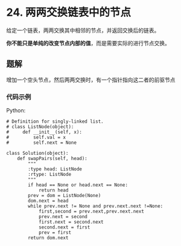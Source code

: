 # 24. 两两交换链表中的节点

给定一个链表，两两交换其中相邻的节点，并返回交换后的链表。

**你不能只是单纯的改变节点内部的值**，而是需要实际的进行节点交换。

## 题解

增加一个空头节点，然后两两交换时，有一个指针指向这二者的前驱节点

### 代码示例

Python:

```
# Definition for singly-linked list.
# class ListNode(object):
#     def __init__(self, x):
#         self.val = x
#         self.next = None

class Solution(object):
    def swapPairs(self, head):
        """
        :type head: ListNode
        :rtype: ListNode
        """
        if head == None or head.next == None:
            return head
        prev = dom = ListNode(None)
        dom.next = head
        while prev.next != None and prev.next.next !=None:
            first,second = prev.next,prev.next.next
            prev.next = second
            first.next = second.next
            second.next = first
            prev = first
        return dom.next
```
